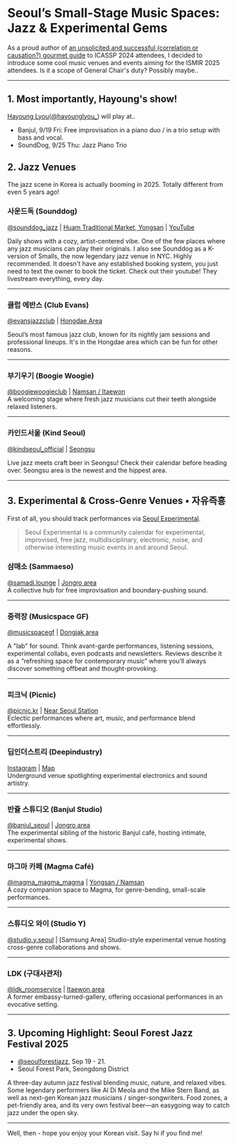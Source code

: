 # Seoul’s Small-Stage Music Spaces: Jazz & Experimental Gems

As a proud author of [an unsolicited and successful (correlation or causation?) gourmet guide](https://docs.google.com/document/d/1h5KhuVMiZrvxVB9fi-pemt4hYRLcc4UrPi2FZ2qv_60/edit?tab=t.0) to ICASSP 2024 attendees, I decided to introduce some cool music venues and events aiming for the ISMIR 2025 attendees. Is it a scope of General Chair's duty? Possibly maybe.. 

---

## 1. Most importantly, Hayoung's show!

[Hayoung Lyou](https://maps.app.goo.gl/32BrP6RZnPaGz5fu8)([@hayounglyou_](https://www.instagram.com/hayounglyou_/)) will play at..
  - Banjul, 9/19 Fri: Free improvisation in a piano duo / in a trio setup with bass and vocal.
  - SoundDog, 9/25 Thu: Jazz Piano Trio


## 2. Jazz Venues

The jazz scene in Korea is actually booming in 2025. Totally different from even 5 years ago! 

### **사운드독 (Sounddog)**  
[@sounddog_jazz](https://www.instagram.com/sounddog_jazz/) | [Huam Traditional Market, Yongsan](https://goo.gl/maps/2yYFfJXcA4o3nq7N6) | [YouTube](https://www.youtube.com/@jazzliveclubsounddog1257)

Daily shows with a cozy, artist-centered vibe. One of the few places where any jazz musicians can play their originals. I also see Sounddog as a K-version of Smalls, the now legendary jazz venue in NYC. Highly recommended. It doesn't have any established booking system, you just need to text the owner to book the ticket. Check out their youtube! They livestream everything, every day. 

---

### **클럽 에반스 (Club Evans)**  
[@evansjazzclub](https://www.instagram.com/evansjazzclub/) | [Hongdae Area](https://share.google/9m1hHRwPHaKDAiy7r)  

Seoul’s most famous jazz club, known for its nightly jam sessions and professional lineups. It's in the Hongdae area which can be fun for other reasons. 

---

### **부기우기 (Boogie Woogie)**  
[@boogiewoogieclub](https://www.instagram.com/boogiewoogieclub/) | [Namsan / Itaewon](https://maps.app.goo.gl/mFofJ7SEZT8wBm1u8)  
A welcoming stage where fresh jazz musicians cut their teeth alongside relaxed listeners.

---

### **카인드서울 (Kind Seoul)**  
[@kindseoul_official](https://www.instagram.com/kindseoul_official) | [Seongsu](https://maps.app.goo.gl/6e81Mjj3D7A3EBbf7)  

Live jazz meets craft beer in Seongsu! Check their calendar before heading over. Seongsu area is the newest and the hippest area. 

---

## 3. Experimental & Cross-Genre Venues • 자유즉흥 

First of all, you should track performances via [Seoul Experimental](https://www.seoulexperimental.com). 

> Seoul Experimental is a community calendar for experimental, improvised, free jazz, multidisciplinary, electronic, noise, and otherwise interesting music events in and around Seoul.


### **삼매소 (Sammaeso)**  
[@samadi.lounge](https://www.instagram.com/samadi.lounge/) | [Jongro area](https://maps.app.goo.gl/cwS123M1SF8BL8vT9)  
A collective hub for free improvisation and boundary-pushing sound.

---

### **중력장 (Musicspace GF)**
[@musicspacegf](https://www.instagram.com/musicspacegf/) | [Dongjak area](https://maps.app.goo.gl/YvMJE623ZuMyMJty7)

A "lab" for sound. Think avant-garde performances, listening sessions, experimental collabs, even podcasts and newsletters. Reviews describe it as a “refreshing space for contemporary music” where you’ll always discover something offbeat and thought-provoking.

---

### **피크닉 (Picnic)**  
[@picnic.kr](https://www.instagram.com/piknic.kr/) | [Near Seoul Station](https://maps.app.goo.gl/WPPmT5PnXEExcYxF9)  
Eclectic performances where art, music, and performance blend effortlessly.

---

### **딥인더스트리 (Deepindustry)**  
[Instagram]() | [Map]()  
Underground venue spotlighting experimental electronics and sound artistry.

---

### **반쥴 스튜디오 (Banjul Studio)**  
[@banjul_seoul](https://www.instagram.com/banjul_seoul/) | [Jongro area](https://maps.app.goo.gl/FzHwE6GKP13wJYSR8)  
The experimental sibling of the historic Banjul café, hosting intimate, experimental shows.

---

### **마그마 카페 (Magma Café)**  
[@magma_magma_magma](https://www.instagram.com/magma_magma_magma/) | [Yongsan / Namsan](https://maps.app.goo.gl/wzkB6xdpkZL2BwiH9)  
A cozy companion space to Magma, for genre-bending, small-scale performances.

---

### **스튜디오 와이 (Studio Y)**  
[@studio.y.seoul](https://www.instagram.com/studio.y.seoul/) | [Samsung Area]
Studio-style experimental venue hosting cross-genre collaborations and shows.

---

### **LDK (구대사관저)**  
[@ldk_roomservice](https://www.instagram.com/ldk_roomservice/) | [Itaewon area](https://maps.app.goo.gl/32BrP6RZnPaGz5fu8)  
A former embassy-turned-gallery, offering occasional performances in an evocative setting.


---

## 3. Upcoming Highlight: Seoul Forest Jazz Festival 2025

- [@seoulforestjazz](https://www.instagram.com/seoulforestjazz/), Sep 19 - 21.
- Seoul Forest Park, Seongdong District

A three-day autumn jazz festival blending music, nature, and relaxed vibes. Some legendary performers like Al Di Meola and the Mike Stern Band, as well as next-gen Korean jazz musicians / singer-songwriters. Food zones, a pet-friendly area, and its very own festival beer—an easygoing way to catch jazz under the open sky.

---

Well, then - hope you enjoy your Korean visit. Say hi if you find me!
